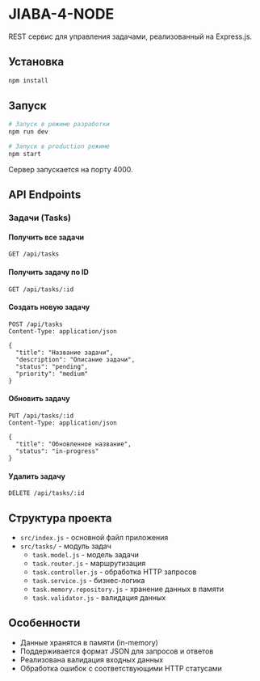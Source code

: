 # JIABA-4-NODE

REST сервис для управления задачами, реализованный на Express.js.

## Установка

```bash
npm install
```

## Запуск

```bash
# Запуск в режиме разработки
npm run dev

# Запуск в production режиме
npm start
```

Сервер запускается на порту 4000.

## API Endpoints

### Задачи (Tasks)

#### Получить все задачи
```http
GET /api/tasks
```

#### Получить задачу по ID
```http
GET /api/tasks/:id
```

#### Создать новую задачу
```http
POST /api/tasks
Content-Type: application/json

{
  "title": "Название задачи",
  "description": "Описание задачи",
  "status": "pending",
  "priority": "medium"
}
```

#### Обновить задачу
```http
PUT /api/tasks/:id
Content-Type: application/json

{
  "title": "Обновленное название",
  "status": "in-progress"
}
```

#### Удалить задачу
```http
DELETE /api/tasks/:id
```

## Структура проекта

- `src/index.js` - основной файл приложения
- `src/tasks/` - модуль задач
  - `task.model.js` - модель задачи
  - `task.router.js` - маршрутизация
  - `task.controller.js` - обработка HTTP запросов
  - `task.service.js` - бизнес-логика
  - `task.memory.repository.js` - хранение данных в памяти
  - `task.validator.js` - валидация данных

## Особенности

- Данные хранятся в памяти (in-memory)
- Поддерживается формат JSON для запросов и ответов
- Реализована валидация входных данных
- Обработка ошибок с соответствующими HTTP статусами
